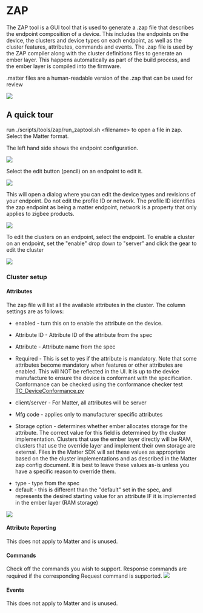# ZAP

The ZAP tool is a GUI tool that is used to generate a .zap file that describes
the endpoint composition of a device. This includes the endpoints on the device,
the clusters and device types on each endpoint, as well as the cluster features,
attributes, commands and events. The .zap file is used by the ZAP compiler along
with the cluster definitions files to generate an ember layer. This happens
automatically as part of the build process, and the ember layer is compiled into
the firmware.

.matter files are a human-readable version of the .zap that can be used for
review

![](img/zap_compiler.png)

## A quick tour

run ./scripts/tools/zap/run_zaptool.sh \<filename\> to open a file in zap.
Select the Matter format.

The left hand side shows the endpoint configuration.

![](img/zap1.png)

Select the edit button (pencil) on an endpoint to edit it.

![](img/zap2.png)

This will open a dialog where you can edit the device types and revisions of
your endpoint. Do not edit the profile ID or network. The profile ID identifies
the zap endpoint as being a matter endpoint, network is a property that only
applies to zigbee products.

![](img/zap3.png)

To edit the clusters on an endpoint, select the endpoint. To enable a cluster on
an endpoint, set the "enable" drop down to "server" and click the gear to edit
the cluster

![](img/zap4.png)

### Cluster setup

#### Attributes

The zap file will list all the available attributes in the cluster. The column
settings are as follows:

-   enabled - turn this on to enable the attribute on the device.
-   Attribute ID - Attribute ID of the attribute from the spec
-   Attribute - Attribute name from the spec
-   Required - This is set to yes if the attribute is mandatory. Note that some
    attributes become mandatory when features or other attributes are enabled.
    This will NOT be reflected in the UI. It is up to the device manufacture to
    ensure the device is conformant with the specification.
    Conformance can be checked using the conformance checker test [TC_DeviceConformance.py](https://github.com/project-chip/connectedhomeip/blob/master/src/python_testing/TC_DeviceConformance.py)

-   client/server - For Matter, all attributes will be server
-   Mfg code - applies only to manufacturer specific attributes
-   Storage option - determines whether ember allocates storage for the
    attribute. The correct value for this field is determined by the cluster
    implementation. Clusters that use the ember layer directly will be RAM,
    clusters that use the override layer and implement their own storage are
    external. Files in the Matter SDK will set these values as appropriate based
    on the the cluster implementations and as described in the Matter zap config
    document. It is best to leave these values as-is unless you have a specific
    reason to override them.

[//]:
    #
    "NOTE: Insert a link to the override specification documentation once that is up"

-   type - type from the spec
-   default - this is different than the "default" set in the spec, and
    represents the desired starting value for an attribute IF it is implemented
    in the ember layer (RAM storage)

![](img/zap5.png)

#### Attribute Reporting

This does not apply to Matter and is unused.

#### Commands

Check off the commands you wish to support. Response commands are required if
the corresponding Request command is supported. ![](img/zap6.png)

#### Events

This does not apply to Matter and is unused.
